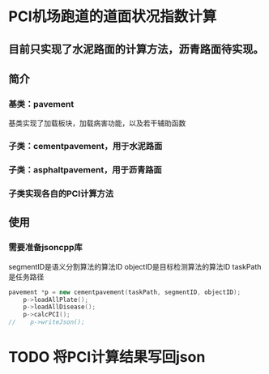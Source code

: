 # PCI机场跑道的道面状况指数计算
## 目前只实现了水泥路面的计算方法，沥青路面待实现。
## 简介
### 基类：pavement
基类实现了加载板块，加载病害功能，以及若干辅助函数
### 子类：cementpavement，用于水泥路面
### 子类：asphaltpavement，用于沥青路面
### 子类实现各自的PCI计算方法
## 使用
### 需要准备jsoncpp库
segmentID是语义分割算法的算法ID
objectID是目标检测算法的算法ID
taskPath是任务路径
```C++
pavement *p = new cementpavement(taskPath, segmentID, objectID);
    p->loadAllPlate();
    p->loadAllDisease();
    p->calcPCI();
//    p->writeJson();
```
# TODO 将PCI计算结果写回json
